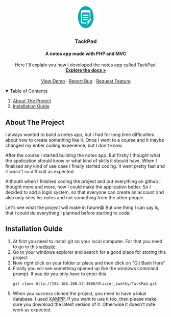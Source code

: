 <!-- PROJECT LOGO -->
<br />
<p align="center">
  <a href="http://192.168.100.57:3000/Olivier_Luethy/TackPad.git">
    <img src="assets/favicon.ico" alt="Logo" width="80" height="80">
  </a>

  <h3 align="center">TackPad</h3>
  <h4 align="center">A notes app made with PHP and MVC</h4>

  <p align="center">
    Here I'll explain you how I developed the notes app called TackPad.
    <br />
    <a href="http://192.168.100.57:3000/Olivier_Luethy/TackPad.git/README.md"><strong>Explore the docs »</strong></a>
    <br />
    <br />
    <a href="http://192.168.100.57:3000/Olivier_Luethy/TackPad.git">View Demo</a>
    ·
    <a href="http://192.168.100.57:3000/Olivier_Luethy/TackPad.git/issues">Report Bug</a>
    ·
    <a href="http://192.168.100.57:3000/Olivier_Luethy/TackPad.git/issues">Request Feature</a>
  </p>
</p>

<!-- TABLE OF CONTENTS -->
<details open="open">
  <summary>Table of Contents</summary>
  <ol>
    <li>
      <a href="#about-the-project">About The Project</a>
    </li>
    <li>
      <a href="#installation-guide">Installation Guide</a>
    </li>
  </ol>
</details>

<!-- ABOUT THE PROJECT -->
## About The Project

I always wanted to build a notes app, but I had for long time difficulties about how to create something like it. Once I went to a course and it maybe changed my entier coding experience, but I don't know.

After the course I started building the notes app. But firstly I thought what the application should know or what kind of skills it should have.
When I finalised any kind of use case I finally started coding. It went pretty fast and it wasn't so difficult as expected.

Althouth when I finished coding the project and put everything on github I thought more and more, how I could make the application better. So I decided to add a login system, so that everyone can create an account and also only sees his notes and not something from the other people.

Let's see what the project will make in future😁
But one thing I can say is, that I could do everything I planned before starting to code!

<!-- INSTALLATION -->
## Installation Guide

1. At first you need to install git on your local computer. For that you need to go to this [website](https://git-scm.com/downloads).
2. Go to your windows explorer and search for a good place for storing this project
3. Now right click on your folder or place and then click on "Git Bash Here"
4. Finally you will see something opened up like the windows command prompt. If you do you only have to enter this
   ```sh
   git clone http://192.168.100.57:3000/Olivier_Luethy/TackPad.git
   ```
5. When you success cloned the project, you need to have a lokal database. I used [XAMPP](https://www.apachefriends.org/de/index.html). If you want to use it too, then please make sure you download the latest version of it. Otherwise it doesn't mite work as expected.
